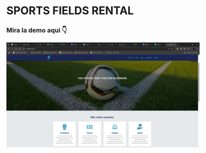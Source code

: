 # SPORTS FIELDS RENTAL

### Mira la demo aqui 👇

[![Texto alternativo](gallery/photo-1.png)](https://youtu.be/Evnq8ReXPa8?si=JsL348h96SuVSgsu)

